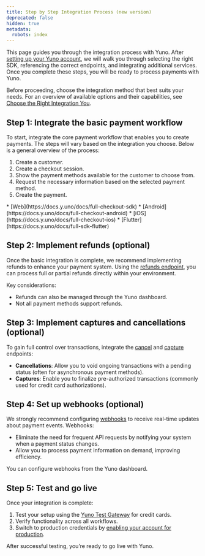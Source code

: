 ```yaml
---
title: Step by Step Integration Process (new version)
deprecated: false
hidden: true
metadata:
  robots: index
---
```

This page guides you through the integration process with Yuno. After [setting up your Yuno account](doc:step-1-set-up-your-account), we will walk you through selecting the right SDK, referencing the correct endpoints, and integrating additional services. Once you complete these steps, you will be ready to process payments with Yuno.

Before proceeding, choose the integration method that best suits your needs. For an overview of available options and their capabilities, see [ Choose the Right Integration You](doc:choose-the-right-integration-for-you).

## Step 1: Integrate the basic payment workflow

To start, integrate the core payment workflow that enables you to create payments. The steps will vary based on the integration you choose. Below is a general overview of the process:

1. Create a customer.
2. Create a checkout session.
3. Show the payment methods available for the customer to choose from.
4. Request the necessary information based on the selected payment method.
5. Create the payment.

<Cards columns={4}>
  <Card title="Full SDK">
    * [Web](https://docs.y.uno/docs/full-checkout-sdk)
    * [Android](https://docs.y.uno/docs/full-checkout-android)
    * [iOS](https://docs.y.uno/docs/full-checkout-ios)
    * [Flutter](https://docs.y.uno/docs/full-sdk-flutter)
  </Card>

  <Card title="Lite SDK (Payment)" href="https://docs.y.uno/docs/full-checkout-sdk" />

  <Card title="Lite SDK (Enrollment)" href="https://docs.y.uno/docs/full-checkout-sdk" />

  <Card title="Secure Fields" href="https://docs.y.uno/docs/full-checkout-sdk" />

  <Card title="Headless SDK (Payment)" href="https://docs.y.uno/docs/full-checkout-sdk" />

  <Card title="Headless SDK (Enrollment)" href="https://docs.y.uno/docs/full-checkout-sdk" />

  <Card title="Direct Workflow" href="https://docs.y.uno/docs/full-checkout-sdk" />
</Cards>

## Step 2: Implement refunds (optional)

Once the basic integration is complete, we recommend implementing refunds to enhance your payment system. Using the [refunds endpoint](ref:refund-payment), you can process full or partial refunds directly within your environment.

Key considerations:

* Refunds can also be managed through the Yuno dashboard.
* Not all payment methods support refunds.

## Step 3: Implement captures and cancellations (optional)

To gain full control over transactions, integrate the [cancel](doc:cancel-payments) and [capture](doc:capture-authorization) endpoints:

* **Cancellations**: Allow you to void ongoing transactions with a pending status (often for asynchronous payment methods).
* **Captures**: Enable you to finalize pre-authorized transactions (commonly used for credit card authorizations).

## Step 4: Set up webhooks (optional)

We strongly recommend configuring [webhooks](doc:webhooks) to receive real-time updates about payment events. Webhooks:

* Eliminate the need for frequent API requests by notifying your system when a payment status changes.
* Allow you to process payment information on demand, improving efficiency.

You can configure webhooks from the Yuno dashboard.

## Step 5: Test and go live

Once your integration is complete:

1. Test your setup using the [Yuno Test Gateway](doc:yuno-testing-gateway) for credit cards.
2. Verify functionality across all workflows.
3. Switch to production credentials by [enabling your account for production](doc:environments).

After successful testing, you’re ready to go live with Yuno.